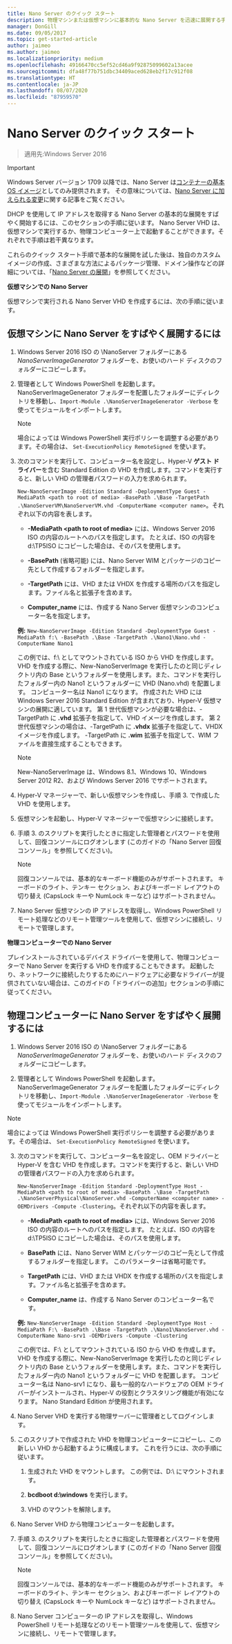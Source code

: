 ```yaml
---
title: Nano Server のクイック スタート
description: 物理マシンまたは仮想マシンに基本的な Nano Server を迅速に展開する手順
manager: DonGill
ms.date: 09/05/2017
ms.topic: get-started-article
author: jaimeo
ms.author: jaimeo
ms.localizationpriority: medium
ms.openlocfilehash: 49166470cc5ef52cd46a9f92875099602a13acee
ms.sourcegitcommit: dfa48f77b751dbc34409aced628eb2f17c912f08
ms.translationtype: HT
ms.contentlocale: ja-JP
ms.lasthandoff: 08/07/2020
ms.locfileid: "87959570"
---
```

# <a name="nano-server-quick-start"></a>Nano Server のクイック スタート

>適用先:Windows Server 2016

> [!IMPORTANT]
> Windows Server バージョン 1709 以降では、Nano Server は[コンテナーの基本 OS イメージ](/virtualization/windowscontainers/quick-start/using-insider-container-images#install-base-container-image)としてのみ提供されます。 その意味については、[Nano Server に加えられる変更](nano-in-semi-annual-channel.md)に関する記事をご覧ください。

DHCP を使用して IP アドレスを取得する Nano Server の基本的な展開をすばやく開始するには、このセクションの手順に従います。 Nano Server VHD は、仮想マシンで実行するか、物理コンピューター上で起動することができます。それぞれで手順は若干異なります。

これらのクイック スタート手順で基本的な展開を試した後は、独自のカスタム イメージの作成、さまざまな方法によるパッケージ管理、ドメイン操作などの詳細については、「[Nano Server の展開](Deploy-Nano-Server.md)」を参照してください。

**仮想マシンでの Nano Server**

仮想マシンで実行される Nano Server VHD を作成するには、次の手順に従います。

## <a name="to-quickly-deploy-nano-server-in-a-virtual-machine"></a>仮想マシンに Nano Server をすばやく展開するには

1. Windows Server 2016 ISO の \NanoServer フォルダーにある *NanoServerImageGenerator* フォルダーを、お使いのハード ディスクのフォルダーにコピーします。

2. 管理者として Windows PowerShell を起動します。NanoServerImageGenerator フォルダーを配置したフォルダーにディレクトリを移動し、`Import-Module .\NanoServerImageGenerator -Verbose` を使ってモジュールをインポートします。
   >[!NOTE]
   >場合によっては Windows PowerShell 実行ポリシーを調整する必要があります。その場合は、 `Set-ExecutionPolicy RemoteSigned` を使います。

3. 次のコマンドを実行して、コンピューター名を設定し、Hyper-V **ゲスト ドライバー**を含む Standard Edition の VHD を作成します。コマンドを実行すると、新しい VHD の管理者パスワードの入力を求められます。

   `New-NanoServerImage -Edition Standard -DeploymentType Guest -MediaPath <path to root of media> -BasePath .\Base -TargetPath .\NanoServerVM\NanoServerVM.vhd -ComputerName <computer name>`。それぞれ以下の内容を表します。

   -   **-MediaPath <path to root of media\>** には、Windows Server 2016 ISO の内容のルートへのパスを指定します。 たとえば、ISO の内容を d:\TP5ISO にコピーした場合は、そのパスを使用します。

   -   **-BasePath** (省略可能) には、Nano Server WIM とパッケージのコピー先として作成するフォルダーを指定します。

   -   **-TargetPath** には、VHD または VHDX を作成する場所のパスを指定します。ファイル名と拡張子を含めます。

   -   **Computer_name** には、作成する Nano Server 仮想マシンのコンピューター名を指定します。

   **例:** `New-NanoServerImage -Edition Standard -DeploymentType Guest -MediaPath f:\ -BasePath .\Base -TargetPath .\Nano1\Nano.vhd -ComputerName Nano1`

   この例では、f:\\ としてマウントされている ISO から VHD を作成します。 VHD を作成する際に、New-NanoServerImage を実行したのと同じディレクトリ内の Base というフォルダーを使用します。また、コマンドを実行したフォルダー内の Nano1 というフォルダーに VHD (Nano.vhd) を配置します。 コンピューター名は Nano1 になります。 作成された VHD には Windows Server 2016 Standard Edition が含まれており、Hyper-V 仮想マシンの展開に適しています。 第 1 世代仮想マシンが必要な場合は、-TargetPath に **.vhd** 拡張子を指定して、VHD イメージを作成します。 第 2 世代仮想マシンの場合は、-TargetPath に **.vhdx** 拡張子を指定して、VHDX イメージを作成します。 -TargetPath に **.wim** 拡張子を指定して、WIM ファイルを直接生成することもできます。

   > [!NOTE]
   > New-NanoServerImage は、Windows 8.1、Windows 10、Windows Server 2012 R2、および Windows Server 2016 でサポートされます。

4. Hyper-V マネージャーで、新しい仮想マシンを作成し、手順 3. で作成した VHD を使用します。

5. 仮想マシンを起動し、Hyper-V マネージャーで仮想マシンに接続します。

6. 手順 3. のスクリプトを実行したときに指定した管理者とパスワードを使用して、回復コンソールにログオンします (このガイドの「Nano Server 回復コンソール」を参照してください)。
   > [!NOTE]
   > 回復コンソールでは、基本的なキーボード機能のみがサポートされます。 キーボードのライト、テンキー セクション、およびキーボード レイアウトの切り替え (CapsLock キーや NumLock キーなど) はサポートされません。

7. Nano Server 仮想マシンの IP アドレスを取得し、Windows PowerShell リモート処理などのリモート管理ツールを使用して、仮想マシンに接続し、リモートで管理します。

**物理コンピューターでの Nano Server**

プレインストールされているデバイス ドライバーを使用して、物理コンピューターで Nano Server を実行する VHD を作成することもできます。 起動したり、ネットワークに接続したりするためにハードウェアに必要なドライバーが提供されていない場合は、このガイドの「ドライバーの追加」セクションの手順に従ってください。

## <a name="to-quickly-deploy-nano-server-on-a-physical-computer"></a>物理コンピューターに Nano Server をすばやく展開するには

1.  Windows Server 2016 ISO の \NanoServer フォルダーにある *NanoServerImageGenerator* フォルダーを、お使いのハード ディスクのフォルダーにコピーします。

2.  管理者として Windows PowerShell を起動します。NanoServerImageGenerator フォルダーを配置したフォルダーにディレクトリを移動し、`Import-Module .\NanoServerImageGenerator -Verbose` を使ってモジュールをインポートします。

>[!NOTE]
>場合によっては Windows PowerShell 実行ポリシーを調整する必要があります。その場合は、 `Set-ExecutionPolicy RemoteSigned` を使います。

3. 次のコマンドを実行して、コンピューター名を設定し、OEM ドライバーと Hyper-V を含む VHD を作成します。コマンドを実行すると、新しい VHD の管理者パスワードの入力を求められます。

   `New-NanoServerImage -Edition Standard -DeploymentType Host -MediaPath <path to root of media> -BasePath .\Base -TargetPath .\NanoServerPhysical\NanoServer.vhd -ComputerName <computer name> -OEMDrivers -Compute -Clustering`。それぞれ以下の内容を表します。

   -   **-MediaPath <path to root of media\>** には、Windows Server 2016 ISO の内容のルートへのパスを指定します。 たとえば、ISO の内容を d:\TP5ISO にコピーした場合は、そのパスを使用します。

   -   **BasePath** には、Nano Server WIM とパッケージのコピー先として作成するフォルダーを指定します。 このパラメーターは省略可能です。

   -   **TargetPath** には、VHD または VHDX を作成する場所のパスを指定します。ファイル名と拡張子を含めます。

   -   **Computer_name** は、作成する Nano Server のコンピューター名です。

   **例:** `New-NanoServerImage -Edition Standard -DeploymentType Host -MediaPath F:\ -BasePath .\Base -TargetPath .\Nano1\NanoServer.vhd -ComputerName Nano-srv1 -OEMDrivers -Compute -Clustering`

   この例では、F:\\ としてマウントされている ISO から VHD を作成します。 VHD を作成する際に、New-NanoServerImage を実行したのと同じディレクトリ内の Base というフォルダーを使用します。また、コマンドを実行したフォルダー内の Nano1 というフォルダーに VHD を配置します。 コンピューター名は Nano-srv1 になり、最も一般的なハードウェアの OEM ドライバーがインストールされ、Hyper-V の役割とクラスタリング機能が有効になります。 Nano Standard Edition が使用されます。

4. Nano Server VHD を実行する物理サーバーに管理者としてログインします。

5. このスクリプトで作成された VHD を物理コンピューターにコピーし、この新しい VHD から起動するように構成します。 これを行うには、次の手順に従います。

   1.  生成された VHD をマウントします。 この例では、D:\\ にマウントされます。

   2.  **bcdboot d:\windows** を実行します。

   3.  VHD のマウントを解除します。

6. Nano Server VHD から物理コンピューターを起動します。

7. 手順 3. のスクリプトを実行したときに指定した管理者とパスワードを使用して、回復コンソールにログオンします (このガイドの「Nano Server 回復コンソール」を参照してください)。
   > [!NOTE]
   > 回復コンソールでは、基本的なキーボード機能のみがサポートされます。 キーボードのライト、テンキー セクション、およびキーボード レイアウトの切り替え (CapsLock キーや NumLock キーなど) はサポートされません。

8. Nano Server コンピューターの IP アドレスを取得し、Windows PowerShell リモート処理などのリモート管理ツールを使用して、仮想マシンに接続し、リモートで管理します。
